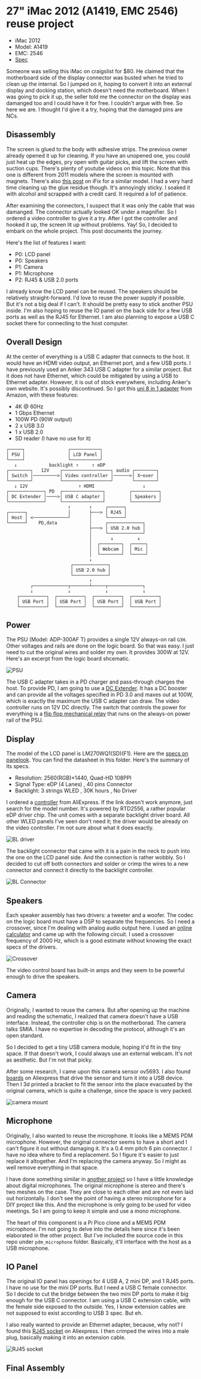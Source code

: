# 27" iMac 2012 (A1419, EMC 2546) reuse project

* iMac 2012
* Model: A1419
* EMC: 2546
* [Spec](https://everymac.com/systems/apple/imac/specs/imac-core-i5-2.9-27-inch-aluminum-late-2012-specs.html)

Someone was selling this iMac on craigslist for $80. He claimed that the motherboard side of the display connector was busted when he tried to clean up the internal. So I jumped on it, hoping to convert it into an external display and docking station, which doesn't need the motherboard. When I was going to pick it up, the seller told me the connector on the display was damanged too and I could have it for free. I couldn't argue with free. So here we are.  I thought I'd give it a try, hoping that the damaged pins are NCs.

## Disassembly
The screen is glued to the body with adhesive strips. The previous owner already opened it up for cleaning. If you have an unopened one, you could just heat up the edges, pry open with guitar picks, and lift the screen with suction cups. There's plenty of youtube videos on this topic. Note that this one is different from 2011 models where the screen is mounted with magnets. There's also [this post](https://www.ifixit.com/Teardown/iMac+Intel+27-Inch+EMC+2639+Teardown/17828) on iFix for a similar model. I had a very hard time cleaning up the glue residue though. It's annoyingly sticky. I soaked it with alcohol and scrapped with a credit card. It required a lof of patience.

After examining the connectors, I suspect that it was only the cable that was damanged. The connector actually looked OK under a magnifier. So I ordered a video controller to give it a try. After I got the controller and hooked it up, the screen lit up without problems. Yay! So, I decided to embark on the whole project. This post documents the journey.

Here's the list of features I want:

* P0: LCD panel
* P0: Speakers
* P1: Camera
* P1: Microphone
* P2: RJ45 & USB 2.0 ports

I already know the LCD panel can be reused. The speakers should be relatively straight-forward. I'd love to reuse the power supply if possible. But it's not a big deal if I can't. It should be pretty easy to stick another PSU inside. I'm also hoping to reuse the IO panel on the back side for a few USB ports as well as the RJ45 for Ethernet. I am also planning to expose a USB C socket there for connecting to the host computer.

## Overall Design
At the center of everything is a USB C adapter that connects to the host. It would have an HDMI video output, an Ethernet port, and a few USB ports. I have previously used an Anker 343 USB C adapter for a similar project. But it does not have Ethernet, which could be mitigated by using a USB to Ethernet adapter. However, it is out of stock everywhere, including Anker's own website. It's possibly discontinued. So I got this [uni 8 in 1 adapter](https://www.amazon.com/dp/B0C3GDT9XN) from Amazon, with these features:

* 4K @ 60Hz
* 1 Gbps Ethernet
* 100W PD (90W output)
* 2 x USB 3.0
* 1 x USB 2.0
* SD reader (I have no use for it)

```
┌─────┐                ┌───────────┐
│ PSU │                │ LCD Panel │
└─────┘                └───────────┘
   ↓            backlight ↑     ↑ eDP
┌────────┐   12V    ┌──────────────────┐ audio ┌────────┐
│ Switch │─────────>│ Video controller │──────>│ X─over │
└────────┘          └──────────────────┘       └────────┘
   ↓ 12V                   ↑ HDMI                  ↓
┌─────────────┐ PD  ┌───────────────┐         ┌──────────┐
│ DC Extender │────>│ USB C adapter │         │ Speakers │
└─────────────┘     └───────────────┘         └──────────┘
                       ↑       ↑     ┌──────┐
┌──────┐               │       ├───> │ RJ45 │
│ Host │ <─────────────┘       │     └──────┘
└──────┘    PD,data            │     ┌─────────────┐
                               ├───> │ USB 2.0 hub │
                               │     └─────────────┘
                               │       ↕         ↕
                               │  ┌────────┐  ┌─────┐
                               │  │ Webcam │  │ Mic │
                               │  └────────┘  └─────┘
                               ↓
                        ┌─────────────┐
                        │ USB 2.0 hub │
                        └─────────────┘
                               ↑
         ┌─────────────┬───────┴─────┬─────────────┐
         ↓             ↓             ↓             ↓
    ┌──────────┐  ┌──────────┐  ┌──────────┐  ┌──────────┐
    │ USB Port │  │ USB Port │  │ USB Port │  │ USB Port │
    └──────────┘  └──────────┘  └──────────┘  └──────────┘
```

## Power
The PSU (Model: ADP-300AF T) provides a single 12V always-on rail `G3H`. Other voltages and rails are done on the logic board. So that was easy. I just need to cut the original wires and solder my own. It provides 300W at 12V. Here's an excerpt from the logic board shcematic.

![PSU](psu.png)

The USB C adapter takes in a PD charger and pass-through charges the host. To provide PD, I am going to use a [DC Extender](https://slimq.life/products/dc-to-usb-extender-for-150w-240). It has a DC booster and can provide all the voltages specified in PD 3.0 and maxes out at 100W, which is exactly the maximum the USB C adapter can draw. The video controller runs on 12V DC directly. The switch that controls the power for everything is a [flip flop mechanical relay](https://www.amazon.com/Latching-Flip-Flop-Bistable-Self-Locking-Trigger/dp/B07VL9DBGT) that runs on the always-on power rail of the PSU.

## Display
The model of the LCD panel is LM270WQ1(SD)(F1). Here are the [specs on panelook](https://www.panelook.com/modeldetail.php?id=18520). You can find the datasheet in this folder. Here's the summary of its specs.

* Resolution: 2560(RGB)×1440, Quad-HD  108PPI
* Signal Type: eDP (4 Lanes) , 40 pins Connector
* Backlight: 3 strings WLED , 30K hours , No Driver

 I ordered a [controller](https://www.aliexpress.us/item/3256807252731476.html) from AliExpress. If the link doesn't work anymore, just search for the model number. It's powered by RTD2556, a rather popular eDP driver chip. The unit comes with a separate backlight driver board. All other WLED panels I've seen don't need it; the driver would be already on the video controller. I'm not sure about what it does exactly.

![BL driver](bl_driver.png)

The backlight connector that came with it is a pain in the neck to push into the one on the LCD panel side. And the connection is rather wobbly. So I decided to cut off both connectors and solder or crimp the wires to a new connector and connect it directly to the backlight controller. 

![BL Connector](bl_connector.jpeg)

## Speakers
Each speaker assembly has two drivers: a tweeter and a woofer. The codec on the logic board must have a DSP to separate the frequencies. So I need a crossover, since I'm dealing with analog audio output here. I used an [online calculator](https://goodcalculators.com/crossover-calculator/) and came up with the following circuit. I used a crossover frequency of 2000 Hz, which is a good estimate without knowing the exact specs of the drivers.

![Crossover](crossover.svg)

The video control board has built-in amps and they seem to be powerful enough to drive the speakers.

## Camera
Originally, I wanted to reuse the camera. But after opening up the machine and reading the schematic, I realized that camera doesn't have a USB interface. Instead, the controller chip is on the motherborad. The camera talks SMIA. I have no expertise in decoding the protocol, although it's an open standard.

So I decided to get a tiny USB camera module, hoping it'd fit in the tiny space. If that doesn't work, I could always use an external webcam. It's not as aesthetic. But I'm not that picky.

After some research, I came upon this camera sensor ov5693. I also found [boards](https://www.aliexpress.us/item/3256805396719075.html) on Aliexpress that drive the sensor and turn it into a USB device. Then I 3d printed a bracket to fit the sensor into the place evacuated by the original camera, which is quite a challenge, since the space is very packed.

![camera mount](camera_mount.jpeg)

## Microphone
Originally, I also wanted to reuse the microphone. It looks like a MEMS PDM microphone. However, the original connector seems to have a short and I can't figure it out without damaging it. It's a 0.4 mm pitch 6 pin connector. I have no idea where to find a replacement. So I figure it's easier to just replace it altogether. And I'm replacing the camera anyway. So I might as well remove everything in that space.

I have done something similar in [another project](https://github.com/delingren/hp_iq804) so I have a little knowledge about digital microphones. The original microphone is stereo and there's two meshes on the case. They are close to each other and are not even laid out horizontally. I don't see the point of having a stereo microphone for a DIY project like this. And the microphone is only going to be used for video meetings. So I am going to keep it simple and use a mono microphone.

The heart of this component is a Pi Pico clone and a MEMS PDM microphone. I'm not going to delve into the details here since it's been elaborated in the other project. But I've included the source code in this repo under `pdm_microphone` folder. Basically, it'll interface with the host as a USB microphone.

## IO Panel

The original IO panel has openings for 4 USB A, 2 mini DP, and 1 RJ45 ports. I have no use for the mini DP ports. But I need a USB C female connector. So I decide to cut the bridge between the two mini DP ports to make it big enough for the USB C connector. I am using a USB C extension cable, with the female side exposed to the outside. Yes, I know extension cables are not supposed to exist according to USB 3 spec. But eh.

I also really wanted to provide an Ethernet adapter, because, why not? I found this [RJ45 socket](
https://www.aliexpress.us/item/3256806005093192.html) on Aliexpress. I then crimped the wires into a male plug, basically making it into an extension cable.

![RJ45 socket](rj45_socket.jpeg)

## Final Assembly